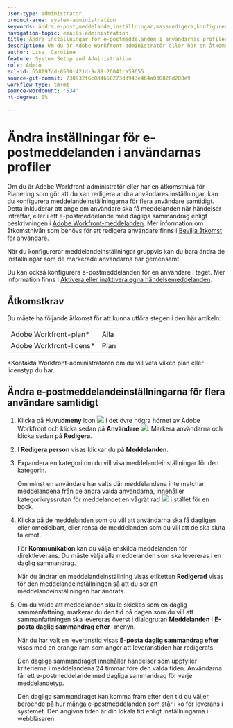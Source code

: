 ```yaml
---
user-type: administrator
product-area: system-administration
keywords: ändra,e-post,meddelande,inställningar,massredigera,konfigurera,flera,användare
navigation-topic: emails-administration
title: Ändra inställningar för e-postmeddelanden i användarnas profiler
description: Om du är Adobe Workfront-administratör eller har en åtkomstnivå för Planering som gör att du kan redigera andra användares inställningar, kan du konfigurera meddelandeinställningarna för flera användare samtidigt. Detta inkluderar att ange om användare ska få meddelanden när händelser inträffar eller i ett dagligt e-postmeddelande med sammandrag, vilket beskrivs i Adobe Workfront-meddelanden. Mer information om åtkomstnivån som behövs för att redigera användare finns i Bevilja åtkomst till användare.
author: Lisa, Caroline
feature: System Setup and Administration
role: Admin
exl-id: 658f97cd-0500-421d-9c89-26041ca59655
source-git-commit: 730932f6c8d4658273dd943e464a038828d288e9
workflow-type: tm+mt
source-wordcount: '534'
ht-degree: 0%

---
```


# Ändra inställningar för e-postmeddelanden i användarnas profiler

Om du är Adobe Workfront-administratör eller har en åtkomstnivå för Planering som gör att du kan redigera andra användares inställningar, kan du konfigurera meddelandeinställningarna för flera användare samtidigt. Detta inkluderar att ange om användare ska få meddelanden när händelser inträffar, eller i ett e-postmeddelande med dagliga sammandrag enligt beskrivningen i [Adobe Workfront-meddelanden](../../../workfront-basics/using-notifications/wf-notifications.md). Mer information om åtkomstnivån som behövs för att redigera användare finns i [Bevilja åtkomst för användare](../../../administration-and-setup/add-users/configure-and-grant-access/grant-access-other-users.md).

När du konfigurerar meddelandeinställningar gruppvis kan du bara ändra de inställningar som de markerade användarna har gemensamt.

Du kan också konfigurera e-postmeddelanden för en användare i taget. Mer information finns i [Aktivera eller inaktivera egna händelsemeddelanden](../../../workfront-basics/using-notifications/activate-or-deactivate-your-own-event-notifications.md).

## Åtkomstkrav

Du måste ha följande åtkomst för att kunna utföra stegen i den här artikeln:

<table style="table-layout:auto"> 
 <col> 
 <col> 
 <tbody> 
  <tr> 
   <td role="rowheader">Adobe Workfront-plan*</td> 
   <td>Alla</td> 
  </tr> 
  <tr> 
   <td role="rowheader">Adobe Workfront-licens*</td> 
   <td>Plan</td> 
  </tr> 
 </tbody> 
</table>

&#42;Kontakta Workfront-administratören om du vill veta vilken plan eller licenstyp du har.

## Ändra e-postmeddelandeinställningarna för flera användare samtidigt

1. Klicka på **Huvudmeny** icon ![](assets/main-menu-icon.png) i det övre högra hörnet av Adobe Workfront och klicka sedan på **Användare** ![](assets/users-icon-in-main-menu.png). Markera användarna och klicka sedan på **Redigera**.
1. I **Redigera person** visas klickar du på **Meddelanden**.

1. Expandera en kategori om du vill visa meddelandeinställningar för den kategorin.

   Om minst en användare har valts där meddelandena inte matchar meddelandena från de andra valda användarna, innehåller kategorikryssrutan för meddelandet en vågrät rad ![](assets/straight-line-instead-of-checkmark.jpg) i stället för en bock.

1. Klicka på de meddelanden som du vill att användarna ska få dagligen eller omedelbart, eller rensa de meddelanden som du vill att de ska sluta ta emot.

   För **Kommunikation** kan du välja enskilda meddelanden för direktleverans. Du måste välja alla meddelanden som ska levereras i en daglig sammandrag.

   När du ändrar en meddelandeinställning visas etiketten **Redigerad** visas för den meddelandeinställningen så att du ser att meddelandeinställningen har ändrats.

1. Om du valde att meddelanden skulle skickas som en daglig sammanfattning, markerar du den tid på dagen som du vill att sammanfattningen ska levereras överst i dialogrutan **Meddelanden** i **E-posta daglig sammandrag efter** -menyn.

   När du har valt en leveranstid visas **E-posta daglig sammandrag efter** visas med en orange ram som anger att leveranstiden har redigerats.

   Den dagliga sammandraget innehåller händelser som uppfyller kriterierna i meddelandena 24 timmar före den valda tiden. Användarna får ett e-postmeddelande med dagliga sammandrag för varje meddelandetyp.

   Den dagliga sammandraget kan komma fram efter den tid du väljer, beroende på hur många e-postmeddelanden som står i kö för leverans i systemet. Den angivna tiden är din lokala tid enligt inställningarna i webbläsaren.
